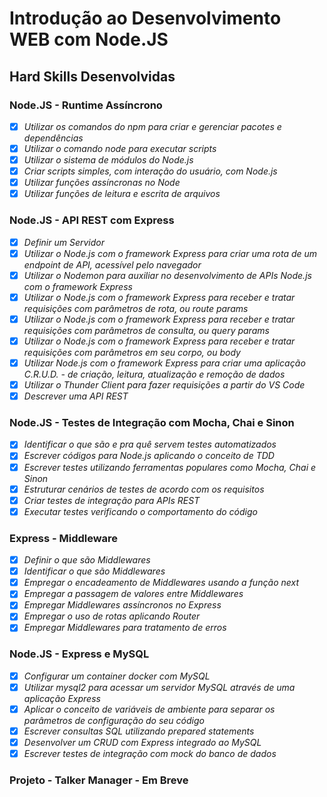 # Introdução ao Desenvolvimento WEB com Node.JS

## Hard Skills Desenvolvidas

### Node.JS - Runtime Assíncrono

- [X] _Utilizar os comandos do npm para criar e gerenciar pacotes e dependências_
- [X] _Utilizar o comando node para executar scripts_
- [X] _Utilizar o sistema de módulos do Node.js_
- [X] _Criar scripts simples, com interação do usuário, com Node.js_
- [X] _Utilizar funções assíncronas no Node_
- [X] _Utilizar funções de leitura e escrita de arquivos_

### Node.JS - API REST com Express

- [X] _Definir um Servidor_
- [X] _Utilizar o Node.js com o framework Express para criar uma rota de um endpoint de API, acessível pelo navegador_
- [X] _Utilizar o Nodemon para auxiliar no desenvolvimento de APIs Node.js com o framework Express_
- [X] _Utilizar o Node.js com o framework Express para receber e tratar requisições com parâmetros de rota, ou route params_
- [X] _Utilizar o Node.js com o framework Express para receber e tratar requisições com parâmetros de consulta, ou query params_
- [X] _Utilizar o Node.js com o framework Express para receber e tratar requisições com parâmetros em seu corpo, ou body_
- [X] _Utilizar Node.js com o framework Express para criar uma aplicação C.R.U.D. - de criação, leitura, atualização e remoção de dados_
- [X] _Utilizar o Thunder Client para fazer requisições a partir do VS Code_
- [X] _Descrever uma API REST_

### Node.JS - Testes de Integração com Mocha, Chai e Sinon

- [X] _Identificar o que são e pra quê servem testes automatizados_
- [X] _Escrever códigos para Node.js aplicando o conceito de TDD_
- [X] _Escrever testes utilizando ferramentas populares como Mocha, Chai e Sinon_
- [X] _Estruturar cenários de testes de acordo com os requisitos_
- [X] _Criar testes de integração para APIs REST_
- [X] _Executar testes verificando o comportamento do código_

### Express - Middleware

- [X] _Definir o que são Middlewares_
- [X] _Identificar o que são Middlewares_
- [X] _Empregar o encadeamento de Middlewares usando a função next_
- [X] _Empregar a passagem de valores entre Middlewares_
- [X] _Empregar Middlewares assíncronos no Express_
- [X] _Empregar o uso de rotas aplicando Router_
- [X] _Empregar Middlewares para tratamento de erros_

### Node.JS - Express e MySQL

- [X] _Configurar um container docker com MySQL_
- [X] _Utilizar mysql2 para acessar um servidor MySQL através de uma aplicação Express_
- [X] _Aplicar o conceito de variáveis de ambiente para separar os parâmetros de configuração do seu código_
- [X] _Escrever consultas SQL utilizando prepared statements_
- [X] _Desenvolver um CRUD com Express integrado ao MySQL_
- [X] _Escrever testes de integração com mock do banco de dados_

### Projeto - Talker Manager - Em Breve
